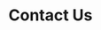 ---
title: "Contact Us"
layout: splash
permalink: /contact-us
header:
  overlay_color: "#000"
  overlay_filter: "0.5"
  overlay_image: /assets/images/emile-perron-xrVDYZRGdw4-unsplash.jpg
  caption: "Photo credit: [Unsplash](https://unsplash.com/photos/macbook-pro-showing-programming-language-xrVDYZRGdw4)"
excerpt: "Our research spans a variety of ...The TU Delft STAR Lab focuses on individuals and groups who face many options or complicated implications. We research how bringing together data and models, peoples' preferences, and AI reasoning can facilitate outcomes better for society. We make impact through partnering with companies, universities, municipalities, and government departments."
excerpt_intro: 'Our Research Themes and Projects.'

---